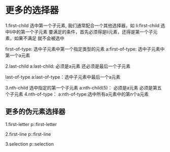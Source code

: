 # 更多的选择器
1.first-child
    选中第一个子元素,
    我们通常配合一个其他选择器，如
    li:first-child 选中li中的第一个子元素
    要满足的条件，首先必须得是li元素，还得是第一个子元素，如果不满足 就不会被选中

first-of-type:
选中子元素中第一个指定类型的元素
a:first-of-type: 选中子元素中第一个a元素

2.last-child
a:last-child: 必须是a元素 还必须是最后一个子元素

last-of-type
a:last-of-type：选中子元素中最后一个a元素


3.nth-child
选中指定的第一个子元素
a:nth-child(5)： 必须是a元素 必须是第五个子元素
4.nth-of-type： 
a:nth-of-type:选中所有a元素中的第n个a元素

## 更多的伪元素选择器
1.first-letter
p::first-letter

2.first-line
p::first-line

3.selection
p::selection